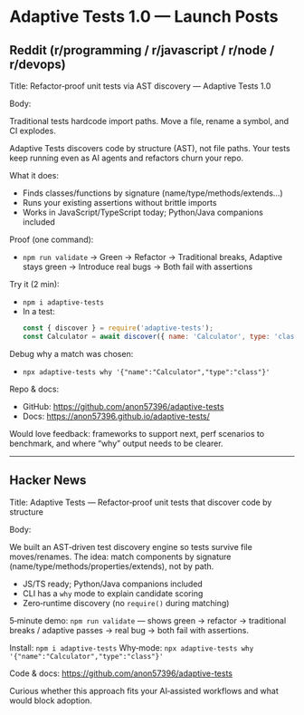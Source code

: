 # Adaptive Tests 1.0 — Launch Posts

## Reddit (r/programming / r/javascript / r/node / r/devops)

Title: Refactor‑proof unit tests via AST discovery — Adaptive Tests 1.0

Body:

Traditional tests hardcode import paths. Move a file, rename a symbol, and CI explodes.

Adaptive Tests discovers code by structure (AST), not file paths. Your tests keep running even as AI agents and refactors churn your repo.

What it does:
- Finds classes/functions by signature (name/type/methods/extends…)
- Runs your existing assertions without brittle imports
- Works in JavaScript/TypeScript today; Python/Java companions included

Proof (one command):
- `npm run validate` → Green → Refactor → Traditional breaks, Adaptive stays green → Introduce real bugs → Both fail with assertions

Try it (2 min):
- `npm i adaptive-tests`
- In a test:
  ```js
  const { discover } = require('adaptive-tests');
  const Calculator = await discover({ name: 'Calculator', type: 'class', methods: ['add','divide'] });
  ```

Debug why a match was chosen:
- `npx adaptive-tests why '{"name":"Calculator","type":"class"}'`

Repo & docs:
- GitHub: https://github.com/anon57396/adaptive-tests
- Docs: https://anon57396.github.io/adaptive-tests/

Would love feedback: frameworks to support next, perf scenarios to benchmark, and where “why” output needs to be clearer.

---

## Hacker News

Title: Adaptive Tests — Refactor‑proof unit tests that discover code by structure

Body:

We built an AST‑driven test discovery engine so tests survive file moves/renames. The idea: match components by signature (name/type/methods/properties/extends), not by path.

- JS/TS ready; Python/Java companions included
- CLI has a `why` mode to explain candidate scoring
- Zero‑runtime discovery (no `require()` during matching)

5‑minute demo: `npm run validate` — shows green → refactor → traditional breaks / adaptive passes → real bug → both fail with assertions.

Install: `npm i adaptive-tests`
Why‑mode: `npx adaptive-tests why '{"name":"Calculator","type":"class"}'`

Code & docs: https://github.com/anon57396/adaptive-tests

Curious whether this approach fits your AI‑assisted workflows and what would block adoption.
